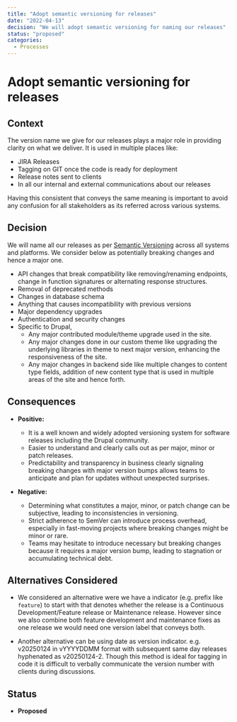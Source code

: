 ```yaml
---
title: "Adopt semantic versioning for releases"
date: "2022-04-13"
decision: "We will adopt semantic versioning for naming our releases"
status: "proposed"
categories:
  - Processes
---
```


# Adopt semantic versioning for releases

## Context

The version name we give for our releases plays a major role in providing clarity on what we deliver. It is used in multiple places like:

- JIRA Releases
- Tagging on GIT once the code is ready for deployment
- Release notes sent to clients
- In all our internal and external communications about our releases

Having this consistent that conveys the same meaning is important to avoid any confusion for all stakeholders as its referred across various systems.

## Decision

We will name all our releases as per [Semantic Versioning](https://semver.org) across all systems and platforms. We consider below as potentially breaking changes and hence a major one.

- API changes that break compatibility like removing/renaming endpoints, change in function signatures or alternating response structures.
- Removal of deprecated methods
- Changes in database schema
- Anything that causes incompatibility with previous versions
- Major dependency upgrades
- Authentication and security changes
- Specific to Drupal,
  - Any major contributed module/theme upgrade used in the site.
  - Any major changes done in our custom theme like upgrading the underlying libraries in theme to next major version, enhancing the responsiveness of the site.
  - Any major changes in backend side like multiple changes to content type fields, addition of new content type that is used in multiple areas of the site and hence forth.

## Consequences

- **Positive:**
  - It is a well known and widely adopted versioning system for software releases including the Drupal community.
  - Easier to understand and clearly calls out as per major, minor or patch releases.
  - Predictability and transparency in business clearly signaling breaking changes with major version bumps allows teams to anticipate and plan for updates without unexpected surprises.
  
- **Negative:**
  - Determining what constitutes a major, minor, or patch change can be subjective, leading to inconsistencies in versioning.
  - Strict adherence to SemVer can introduce process overhead, especially in fast-moving projects where breaking changes might be minor or rare.
  - Teams may hesitate to introduce necessary but breaking changes because it requires a major version bump, leading to stagnation or accumulating technical debt.

## Alternatives Considered

- We considered an alternative were we have a indicator (e.g. prefix like `feature`) to start with that denotes whether the release is a Continuous Development/Feature release or Maintenance release. However since we also combine both feature development and maintenance fixes as one release we would need one version label that conveys both.

- Another alternative can be using date as version indicator. e.g. v20250124 in vYYYYDDMM format with subsequent same day releases hyphenated as v20250124-2. Though this method is ideal for tagging in code it is difficult to verbally communicate the version number with clients during discussions.

## Status

- **Proposed**
